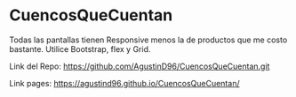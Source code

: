 # CuencosQueCuentan

Todas las pantallas tienen Responsive menos la de productos que me costo bastante.
Utilice Bootstrap, flex y Grid.

Link del Repo: https://github.com/AgustinD96/CuencosQueCuentan.git

Link pages: https://agustind96.github.io/CuencosQueCuentan/
